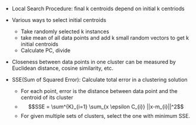 - Local Search Procedure: final k centroids depend on initial k centriods
- Various ways to select initial centroids
	- Take randomly selected k instances
	- take mean of all data points and add k small random vectors to get k initial centroids
	- Calculate PC, divide 
- Closeness between data points in one cluster can be measured by Euclidean distance, cosine similarity, etc.

- SSE(Sum of Squared Error): Calculate total error in a clustering solution
	- For each point, error is the distance between data point and the centroid of its cluster
	- $$SSE = \sum^{K}_{i=1} \sum_{x \epsilon C_{i}} ||x-m_{i}||^2$$
	- For given multiple sets of clusters, select the one with minimum SSE.